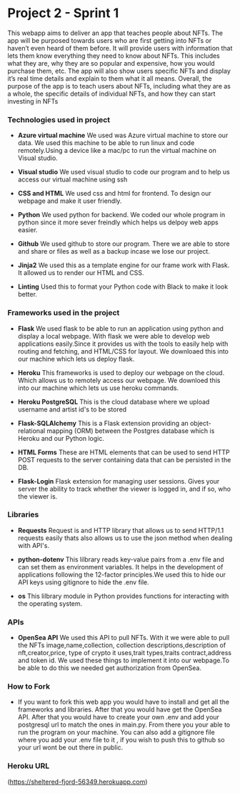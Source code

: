 # Project 2 - Sprint 1
This webapp aims to deliver an app that teaches people about NFTs. The app will be purposed towards users who are first getting into NFTs or haven’t even heard of them before. It will provide users with information that lets them know everything they need to know about NFTs. This includes what they are, why they are so popular and expensive, how you would purchase them, etc. The app will also show users specific NFTs and display it’s real time details and explain to them what it all means. Overall, the purpose of the app is to teach users about NFTs, including what they are as a whole, the specific details of individual NFTs, and how they can start investing in NFTs

### Technologies used in project

- __Azure virtual machine__
    We used was Azure virtual machine to store our data. We used this machine to be able 
    to run linux and code remotely.Using a device like a mac/pc to run the virtual machine 
    on Visual studio.

- __Visual studio__
    We used visual studio to code our program and to help us access our virtual machine using ssh

- __CSS and HTML__
    We used css and html for frontend. To design our webpage and make it user friendly.
    
- __Python__ 
    We used python for backend. We coded our whole program in python since it more sever freindly which
    helps us delpoy web apps easier.

- __Github__
    We used github to store our program. There we are able to store and share or files as well as a backup
    incase we lose our project.

- __Jinja2__
    We used this as a template engine for our frame work with Flask. It allowed us to render our HTML and CSS.

- __Linting__
    Used this to format your Python code with Black to make it look better.

### Frameworks used in the project 

- __Flask__
    We used flask to be able to run an application using python and display a local webpage. 
    With flask we were able to develop web applications easily.Since it provides us 
    with the tools to easily help with routing and fetching, and HTML/CSS for layout.
    We downloaed this into our machine which lets us deploy flask.


- __Heroku__
    This frameworks is used to deploy our webpage on the cloud. Which allows us to remotely 
    access our webpage. We downloed this into our machine which lets us use heroku commands. 

- __Heroku PostgreSQL__
    This is the cloud database where we upload username and artist id's to be stored

- __Flask-SQLAlchemy__
    This is a Flask extension providing an object-relational mapping (ORM) between the Postgres
    database which is Heroku and our Python logic.

- __HTML Forms__
    These are HTML elements that can be used to send HTTP POST requests to the server containing
    data that can be persisted in the DB.

- __Flask-Login__
 Flask extension for managing user sessions. Gives your server the ability to track whether the viewer is logged in, and if so, who the viewer is.



    

### Libraries 

- __Requests__
    Request is and HTTP library that allows us to send HTTP/1.1 requests easily thats also allows
    us to use the json method when dealing with API's.

- __python-dotenv__
    This lilbrary reads key-value pairs from a .env file and can set them as environment variables.
    It helps in the development of applications following the 12-factor principles.We used this to
    hide our API keys using gitignore to hide the .env file.

- __os__
    This lilbrary module in Python provides functions for interacting with the operating system.



### APIs

- __OpenSea API__
    We used this API to pull NFTs. With it we were able to pull the NFTs image,name,collection,
    collection descriptions,description of nft,creator,price, type of crypto it uses,trait types,traits 
    contract,address and token id. We used these things to implement it into our webpage.To be able to do this 
    we needed get authorization from OpenSea.




### How to Fork

- If you want to fork this web app you would have to install and get all the frameworks and libraries.
After that you would have get the OpenSea API. After that you would have to create your own .env and add your
postgresql url to match the ones in main.py. From there you your able to run the program on your machine. You can also add a gitignore file where you add your .env file to it , if you wish to push this to github so your url wont be out there in public.


### Heroku URL
(https://sheltered-fjord-56349.herokuapp.com)



